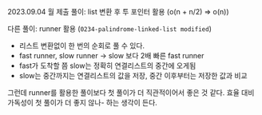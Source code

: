 2023.09.04 월
제출 풀이: list 변환 후 투 포인터 활용 (o(n + n/2) => o(n))

다른 풀이: runner 활용 (`0234-palindrome-linked-list modified`)

- 리스트 변환없이 한 번의 순회로 풀 수 있다.
- fast runner, slow runner -> slow 보다 2배 빠른 fast runner
- fast가 도착할 쯤 slow는 정확히 연결리스트의 중간에 오게됨
- slow는 중간까지는 연결리스트의 값을 저장, 중간 이후부터는 저장한 값과 비교

그런데 runner를 활용한 풀이보다 첫 풀이가 더 직관적이어서 좋은 것 같다.
효율 대비 가독성이 첫 풀이가 더 좋지 않나- 하는 생각이 든다.
